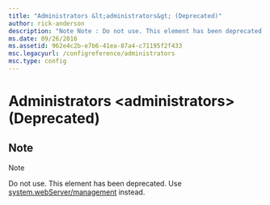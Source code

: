 ```yaml
---
title: "Administrators &lt;administrators&gt; (Deprecated)"
author: rick-anderson
description: "Note Note : Do not use. This element has been deprecated. Use system.webServer/management instead."
ms.date: 09/26/2016
ms.assetid: 962e4c2b-e7b6-41ea-87a4-c71195f2f433
msc.legacyurl: /configreference/administrators
msc.type: config
---
```

# Administrators &lt;administrators&gt; (Deprecated)

<a id="001"></a>

## Note

> [!NOTE]
> Do not use. This element has been deprecated. Use [system.webServer/management](../system.webserver/management/index.md) instead.
